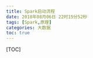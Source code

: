 ```yaml
---
title: Spark启动流程
date: 2018年08月06日 22时15分52秒
tags: [Spark,原理]
categories: 大数据
toc: true
---
```


[TOC]



<!-- more -->